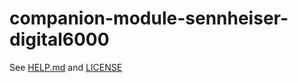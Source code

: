 # companion-module-sennheiser-digital6000
See [HELP.md](./companion/HELP.md) and [LICENSE](./LICENSE)
